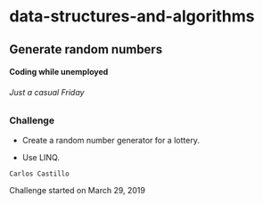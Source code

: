 # data-structures-and-algorithms

## Generate random numbers

#### Coding while unemployed
###### Just a casual Friday


### Challenge
* Create a random number generator for a lottery.


* Use LINQ.

```
Carlos Castillo
```
Challenge started on March 29, 2019
